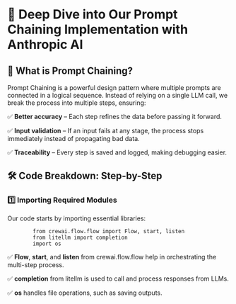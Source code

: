 # 🚀 Deep Dive into Our Prompt Chaining Implementation with Anthropic AI

## 📌 What is Prompt Chaining?
Prompt Chaining is a powerful design pattern where multiple prompts are connected in a logical sequence. 
Instead of relying on a single LLM call, we break the process into multiple steps, ensuring:

 ✅ **Better accuracy** – Each step refines the data before passing it forward.
 
 ✅ **Input validation** – If an input fails at any stage, the process stops immediately instead of propagating bad data.
 
 ✅ **Traceability** – Every step is saved and logged, making debugging easier.

 ## 🛠️ Code Breakdown: Step-by-Step
 
 ### 1️⃣ Importing Required Modules
 Our code starts by importing essential libraries:

            from crewai.flow.flow import Flow, start, listen  
            from litellm import completion  
            import os  

✅ **Flow**, **start**, and **listen** from crewai.flow.flow help in orchestrating the multi-step process.

✅ **completion** from litellm is used to call and process responses from LLMs.

✅ **os** handles file operations, such as saving outputs.
